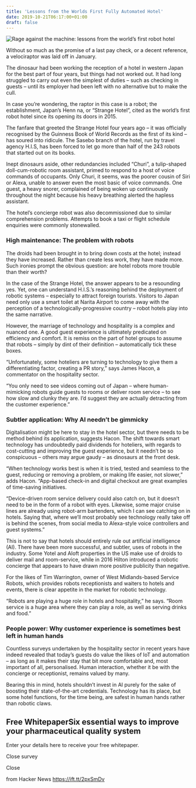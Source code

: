 ```yaml
---
title: 'Lessons from the Worlds First Fully Automated Hotel'
date: 2019-10-21T06:17:00+01:00
draft: false
---
```


![](https://www.designbuild-network.com/wp-content/uploads/sites/21/2019/10/Credit-Jessica.jpg "Rage against the machine: lessons from the world’s first robot hotel")  

Without so much as the promise of a last pay check, or a decent reference, a velociraptor was laid off in January.

The dinosaur had been working the reception of a hotel in western Japan for the best part of four years, but things had not worked out. It had long struggled to carry out even the simplest of duties – such as checking in guests – until its employer had been left with no alternative but to make the cull.

In case you’re wondering, the raptor in this case is a robot; the establishment, Japan’s Henn na, or “Strange Hotel”, cited as the world’s first robot hotel since its opening its doors in 2015.

The fanfare that greeted the Strange Hotel four years ago – it was officially recognised by the Guinness Book of World Records as the first of its kind – has soured into ridicule. The Sasebo branch of the hotel, run by travel agency H.I.S, has been forced to let go more than half of the 243 robots that started out on its books.

Inept dinosaurs aside, other redundancies included “Churi”, a tulip-shaped doll-cum-robotic room assistant, primed to respond to a host of voice commands of occupants. Only Churi, it seems, was the poorer cousin of Siri or Alexa, unable to answer even the most basic of voice commands. One guest, a heavy snorer, complained of being woken up continuously throughout the night because his heavy breathing alerted the hapless assistant.  

The hotel’s concierge robot was also decommissioned due to similar comprehension problems. Attempts to book a taxi or flight schedule enquiries were commonly stonewalled.

### **High maintenance: The problem with robots**

The droids had been brought in to bring down costs at the hotel; instead they have increased. Rather than create less work, they have made more. Such ironies prompt the obvious question: are hotel robots more trouble than their worth?

In the case of the Strange Hotel, the answer appears to be a resounding yes. Yet, one can understand H.I.S.’s reasoning behind the deployment of robotic systems – especially to attract foreign tourists. Visitors to Japan need only use a smart toilet at Narita Airport to come away with the perception of a technologically-progressive country – robot hotels play into the same narrative.

However, the marriage of technology and hospitality is a complex and nuanced one. A good guest experience is ultimately predicated on efficiency and comfort. It is remiss on the part of hotel groups to assume that robots – simply by dint of their definition – automatically tick these boxes.

“Unfortunately, some hoteliers are turning to technology to give them a differentiating factor, creating a PR story,” says James Hacon, a commentator on the hospitality sector.

“You only need to see videos coming out of Japan – where human-mimicking robots guide guests to rooms or deliver room service – to see how slow and clunky they are. I’d suggest they are actually detracting from the customer experience.”

### **Subtler application: Why AI needn’t be gimmicky**

Digitalisation might be here to stay in the hotel sector, but there needs to be method behind its application, suggests Hacon. The shift towards smart technology has undoubtedly paid dividends for hoteliers, with regards to cost-cutting and improving the guest experience, but it needn’t be so conspicuous – others may argue gaudy – as dinosaurs at the front desk.

“When technology works best is when it is tried, tested and seamless to the guest, reducing or removing a problem, or making life easier, not slower,” adds Hacon. “App-based check-in and digital checkout are great examples of time-saving initiatives.

“Device-driven room service delivery could also catch on, but it doesn’t need to be in the form of a robot with eyes. Likewise, some major cruise lines are already using robot-arm bartenders, which I can see catching on in hotels. Saying that, where we’ll most probably see technology really take off is behind the scenes, from social media to Alexa-style voice controllers and guest systems.”

This is not to say that hotels should entirely rule out artificial intelligence (AI). There have been more successful, and subtler, uses of robots in the industry. Some Yotel and Aloft properties in the US make use of droids to deliver mail and room-service, while in 2016 Hilton introduced a robotic concierge that appears to have drawn more positive publicity than negative.

For the likes of Tim Warrington, owner of West Midlands-based Service Robots, which provides robots receptionists and waiters to hotels and events, there is clear appetite in the market for robotic technology.

“Robots are playing a huge role in hotels and hospitality,” he says. “Room service is a huge area where they can play a role, as well as serving drinks and food.”

### **People power: Why customer experience is sometimes best left in human hands**

Countless surveys undertaken by the hospitality sector in recent years have indeed revealed that today’s guests do value the likes of IoT and automation – as long as it makes their stay that bit more comfortable and, most important of all, personalised. Human interaction, whether it be with the concierge or receptionist, remains valued by many.

Bearing this in mind, hotels shouldn’t invest in AI purely for the sake of boosting their state-of-the-art credentials. Technology has its place, but some hotel functions, for the time being, are safest in human hands rather than robotic claws.

Free WhitepaperSix essential ways to improve your pharmaceutical quality system
-------------------------------------------------------------------------------

Enter your details here to receive your free whitepaper.

Close survey

Close

  
  
from Hacker News https://ift.tt/2pxSmDv